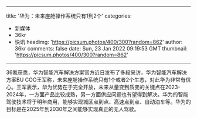
---
title: '华为：未来座舱操作系统只有1到2个'
categories: 
 - 新媒体
 - 36kr
 - 快讯
headimg: 'https://picsum.photos/400/300?random=862'
author: 36kr
comments: false
date: Sun, 23 Jan 2022 09:19:53 GMT
thumbnail: 'https://picsum.photos/400/300?random=862'
---

<div>   
36氪获悉，华为智能汽车解决方案官方近日发布了多段采访，华为智能汽车解决方案BU COO王军称，未来座舱操作系统只有1个或者2个生态，对此华为非常有信心。王军表示，华为优势在于完全开放，未来从量变到质变的关键点在2023-2024年，一方面产品比较成熟，另一方面供应问题也有望得到解决。华为的智能驾驶技术将于明年商用，能够实现城区点到点、高速点到点、自动泊车等。华为的目标是在2025年到2030年之间能够实现真正的无人驾驶。  
</div>
            
